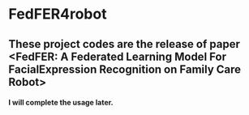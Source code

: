 # FedFER4robot

## These project codes are the release of paper <FedFER: A Federated Learning Model For FacialExpression Recognition on Family Care Robot>

#### I will complete the usage later.

